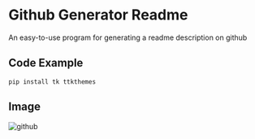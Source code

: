 # Github Generator Readme

An easy-to-use program for generating a readme description on github

## Code Example
```
pip install tk ttkthemes
```
## Image
![github](https://images89.fotosik.pl/704/e3a39126c14022e4.png)
